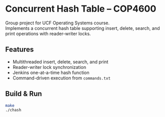 # Concurrent Hash Table – COP4600

Group project for UCF Operating Systems course.  
Implements a concurrent hash table supporting insert, delete, search, and print operations with reader-writer locks.

## Features
- Multithreaded insert, delete, search, and print
- Reader-writer lock synchronization
- Jenkins one-at-a-time hash function
- Command-driven execution from `commands.txt`

## Build & Run
```bash
make
./chash
